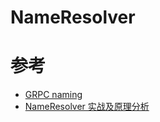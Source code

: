 # NameResolver 




# 参考

+ [GRPC naming](https://github.com/grpc/grpc/blob/master/doc/naming.md)
+ [NameResolver 实战及原理分析](https://www.lixueduan.com/post/grpc/11-name-resolver/)